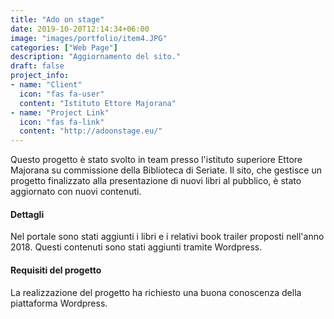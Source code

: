 ```yaml
---
title: "Ado on stage"
date: 2019-10-20T12:14:34+06:00
image: "images/portfolio/item4.JPG"
categories: ["Web Page"]
description: "Aggiornamento del sito."
draft: false
project_info:
- name: "Client"
  icon: "fas fa-user"
  content: "Istituto Ettore Majorana"
- name: "Project Link"
  icon: "fas fa-link"
  content: "http://adoonstage.eu/"
---
```


Questo progetto è stato svolto in team presso l'istituto superiore Ettore Majorana su commissione della 
Biblioteca di Seriate. Il sito, che gestisce un progetto finalizzato alla presentazione di nuovi libri al 
pubblico, è stato aggiornato con nuovi contenuti.


#### Dettagli

Nel portale sono stati aggiunti i libri e i relativi book trailer proposti nell'anno 2018. Questi contenuti 
sono stati aggiunti tramite Wordpress.


#### Requisiti del progetto

La realizzazione del progetto ha richiesto una buona conoscenza della piattaforma Wordpress.
